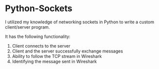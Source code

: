 # Python-Sockets
      
I utilized my knowledge of networking sockets in Python to write a custom client/server program.  
  
It has the following functionality:  
 
1) Client connects to the server
2) Client and the server successfully exchange messages
3) Ability to follow the TCP stream in Wireshark
4) Identifying the message sent in Wireshark  
